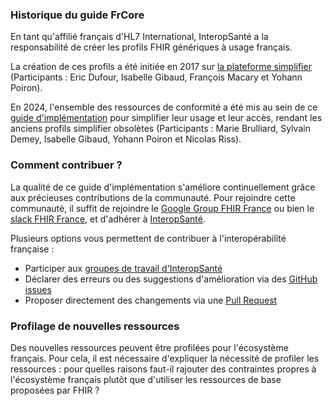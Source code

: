 ### Historique du guide FrCore

En tant qu'affilié français d'HL7 International, InteropSanté a la responsabilité de créer les profils FHIR génériques à usage français.

La création de ces profils a été initiée en 2017 sur [la plateforme simplifier](https://simplifier.net/frenchprofiledfhirar) (Participants : Eric Dufour, Isabelle Gibaud, François Macary et Yohann Poiron).

En 2024, l'ensemble des ressources de conformité a été mis au sein de ce [guide d'implémentation](https://hl7.fr/ig/fhir/core) pour simplifier leur usage et leur accès, rendant les anciens profils simplifier obsolètes (Participants : Marie Brulliard, Sylvain Demey, Isabelle Gibaud, Yohann Poiron et Nicolas Riss).

### Comment contribuer ?

La qualité de ce guide d'implémentation s'améliore continuellement grâce aux précieuses contributions de la communauté. Pour rejoindre cette communauté, il suffit de rejoindre le [Google Group FHIR France](https://groups.google.com/g/groupes-fhir-france) ou bien le [slack FHIR France](https://join.slack.com/t/fhir-france/shared_invite/zt-2pv7q7ern-VIrh8Q9r4hrOJPQk3j_ouA), et d'adhérer à [InteropSanté](https://www.interopsante.org/).

Plusieurs options vous permettent de contribuer à l'interopérabilité française :

- Participer aux [groupes de travail d'InteropSanté](https://www.interopsante.org/groupe-de-travail)
- Déclarer des erreurs ou des suggestions d'amélioration via des [GitHub issues](https://github.com/Interop-Sante/hl7.fhir.fr.core/issues)
- Proposer directement des changements via une [Pull Request](https://github.com/Interop-Sante/hl7.fhir.fr.core/pulls)

### Profilage de nouvelles ressources

Des nouvelles ressources peuvent être profilées pour l'écosystème français. Pour cela, il est nécessaire d'expliquer la nécessité de profiler les ressources : pour quelles raisons faut-il rajouter des contraintes propres à l'écosystème français plutôt que d'utiliser les ressources de base proposées par FHIR ?